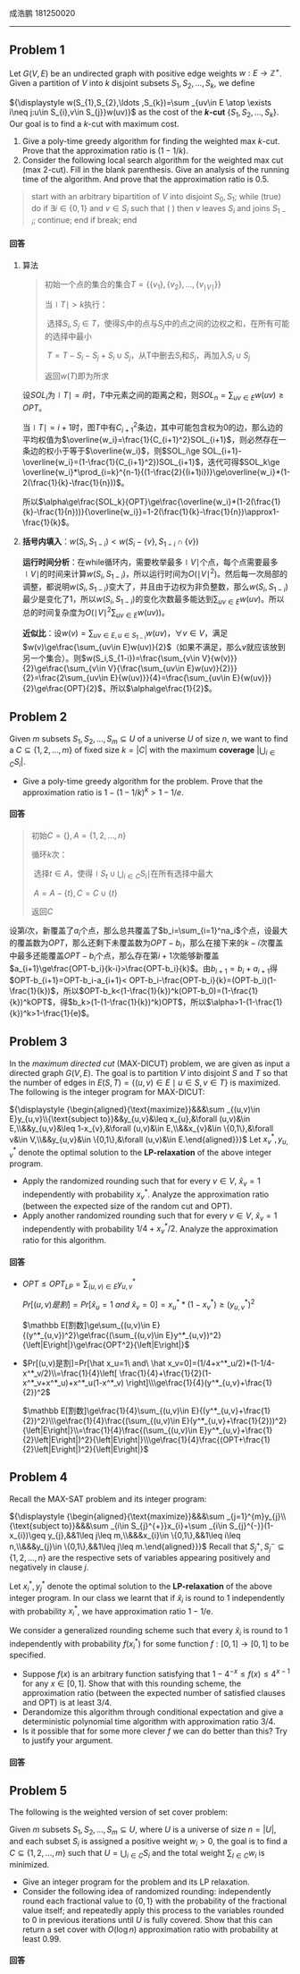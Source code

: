 成浩鹏 181250020

---

## Problem 1

Let ${\displaystyle G(V,E)}$ be an undirected graph with positive edge weights ${\displaystyle w:E\to \mathbb {Z} ^{+}}$. Given a partition of ${\displaystyle V}$ into ${\displaystyle k}$ disjoint subsets ${\displaystyle S_{1},S_{2},\ldots ,S_{k}}$, we define

${\displaystyle w(S_{1},S_{2},\ldots ,S_{k})=\sum _{uv\in E \atop \exists i\neq j:u\in S_{i},v\in S_{j}}w(uv)}$
as the cost of the **${\displaystyle k}$-cut** ${\displaystyle \{S_{1},S_{2},\ldots ,S_{k}\}}$. Our goal is to find a ${\displaystyle k}$-cut with maximum cost.

1. Give a poly-time greedy algorithm for finding the weighted max ${\displaystyle k}$-cut. Prove that the approximation ratio is ${\displaystyle (1-1/k)}$.
2. Consider the following local search algorithm for the weighted max cut (max 2-cut).
   Fill in the blank parenthesis. Give an analysis of the running time of the algorithm. And prove that the approximation ratio is 0.5.

> start with an arbitrary bipartition of ${\displaystyle V}$ into disjoint ${\displaystyle S_{0},S_{1}}$;
> while (true) do
>    if ${\displaystyle \exists i\in \{0,1\}}$ and ${\displaystyle v\in S_{i}}$ such that (          )
>       then ${\displaystyle v}$ leaves ${\displaystyle S_{i}}$ and joins ${\displaystyle S_{1-i}}$;
>       continue;
>    end if
>    break;
> end

#### 回答

1. 算法

   > 初始一个点的集合的集合$T=\{\{v_1\},\{v_2\},\ldots,\{v_{\mid V\mid}\}\}$
   >
   > 当$\mid T\mid>k$执行：
   >
   > ​	选择$S_i,S_j\in T$，使得$S_i$中的点与$S_j$中的点之间的边权之和，在所有可能的选择中最小
   >
   > ​	$T=T-S_i-S_j+S_i\cup S_j$，从T中删去$S_i$和$S_j$，再加入$S_i\cup S_j$
   >
   > 返回$w(T)$即为所求

   设$SOL_i$为$\mid T\mid=i$时，$T$中元素之间的距离之和，则$SOL_n=\sum_{uv\in E} w(uv)\ge OPT$。
   
   当$\mid T\mid=i+1$时，图$T$中有$C_{i+1}^2$条边，其中可能包含权为$0$的边，那么边的平均权值为$\overline{w_i}=\frac{1}{C_{i+1}^2}SOL_{i+1}$，则必然存在一条边的权小于等于$\overline{w_i}$，则$SOL_i\ge SOL_{i+1}-\overline{w_i}=(1-\frac{1}{C_{i+1}^2})SOL_{i+1}$，迭代可得$SOL_k\ge \overline{w_i}*\prod_{i=k}^{n-1}{(1-\frac{2}{(i+1)i})}\ge\overline{w_i}*(1-2(\frac{1}{k}-\frac{1}{n}))$。
   
   所以$\alpha\ge\frac{SOL_k}{OPT}\ge\frac{\overline{w_i}*(1-2(\frac{1}{k}-\frac{1}{n}))}{\overline{w_i}}=1-2(\frac{1}{k}-\frac{1}{n})\approx1-\frac{1}{k}$。
   
2. **括号内填入**：$w(S_i,S_{1-i})<w(S_i-\{v\},S_{1-i}\cap\{v\})$

   **运行时间分析**：在while循环内，需要枚举最多$\mid V \mid$个点，每个点需要最多$\mid V\mid$的时间来计算$w(S_i,S_{1-i})$，所以运行时间为$O(\mid V\mid^2)$。然后每一次局部的调整，都说明$w(S_i,S_{1-i})$变大了，并且由于边权为非负整数，那么$w(S_i,S_{1-i})$最少是变化了$1$，所以$w(S_i,S_{1-i})$的变化次数最多能达到$\sum_{uv\in E}w(uv)$。所以总的时间复杂度为$O(\mid V\mid^2\sum_{uv\in E}w(uv))$。
   
   **近似比**：设$w(v)=\sum_{uv\in E,u\in S_{1-i}}w(uv)$，$\forall v\in V$，满足$w(v)\ge\frac{\sum_{uv\in E}w(uv)}{2}$（如果不满足，那么$v$就应该放到另一个集合）。则$w(S_i,S_{1-i})=\frac{\sum_{v\in V}{w(v)}}{2}\ge\frac{\sum_{v\in V}{\frac{\sum_{uv\in E}w(uv)}{2}}}{2}=\frac{2\sum_{uv\in E}{w(uv)}}{4}=\frac{\sum_{uv\in E}{w(uv)}}{2}\ge\frac{OPT}{2}$，所以$\alpha\ge\frac{1}{2}$。

## Problem 2

Given ${\displaystyle m}$ subsets ${\displaystyle S_{1},S_{2},\ldots ,S_{m}\subseteq U}$ of a universe ${\displaystyle U}$ of size ${\displaystyle n}$, we want to find a ${\displaystyle C\subseteq \{1,2,\ldots ,{m}\}}$ of fixed size ${\displaystyle k=|C|}$ with the maximum **coverage** ${\displaystyle \left|\bigcup _{i\in C}S_{i}\right|}$.

- Give a poly-time greedy algorithm for the problem. Prove that the approximation ratio is ${\displaystyle 1-(1-1/k)^{k}>1-1/e}$.

#### 回答

> 初始$C=\{\},A=\{1,2,\ldots,n\}$
>
> 循环$k$次：
>
> ​	选择$t\in A$，使得$\mid\displaystyle S_t\cup \bigcup_{i\in C}S_i\mid$在所有选择中最大
>
> ​	$A=A-\{t\},C=C\cup\{t\}$
>
> 返回$C$

设第$i$次，新覆盖了$a_i$个点，那么总共覆盖了$b_i=\sum_{i=1}^na_i$个点，设最大的覆盖数为$OPT$，那么还剩下未覆盖数为$OPT-b_i$，那么在接下来的$k-i$次覆盖中最多还能覆盖$OPT-b_i$个点，那么存在第$i+1$次能够新覆盖$a_{i+1}\ge\frac{OPT-b_i}{k-i}>\frac{OPT-b_i}{k}$。由$b_{i+1}=b_i+a_{i+1}$得$OPT-b_{i+1}=OPT-b_i-a_{i+1}< OPT-b_i-\frac{OPT-b_i}{k}=(OPT-b_i)(1-\frac{1}{k})$，所以$OPT-b_k<(1-\frac{1}{k})^k(OPT-b_0)=(1-\frac{1}{k})^kOPT$，得$b_k>(1-(1-\frac{1}{k})^k)OPT$，所以$\alpha>1-(1-\frac{1}{k})^k>1-\frac{1}{e}$。

## Problem 3

In the *maximum directed cut* (MAX-DICUT) problem, we are given as input a directed graph ${\displaystyle G(V,E)}$. The goal is to partition ${\displaystyle V}$ into disjoint ${\displaystyle S}$ and ${\displaystyle T}$ so that the number of edges in ${\displaystyle E(S,T)=\{(u,v)\in E\mid u\in S,v\in T\}}$ is maximized. The following is the integer program for MAX-DICUT:

${\displaystyle {\begin{aligned}{\text{maximize}}&&&\sum _{(u,v)\in E}y_{u,v}\\{\text{subject to}}&&y_{u,v}&\leq x_{u},&\forall (u,v)&\in E,\\&&y_{u,v}&\leq 1-x_{v},&\forall (u,v)&\in E,\\&&x_{v}&\in \{0,1\},&\forall v&\in V,\\&&y_{u,v}&\in \{0,1\},&\forall (u,v)&\in E.\end{aligned}}}$
Let ${\displaystyle x_{v}^{*},y_{u,v}^{*}}$ denote the optimal solution to the **LP-relaxation** of the above integer program.

- Apply the randomized rounding such that for every ${\displaystyle v\in V}$, ${\displaystyle {\hat {x}}_{v}=1}$ independently with probability ${\displaystyle x_{v}^{*}}$. Analyze the approximation ratio (between the expected size of the random cut and OPT).
- Apply another randomized rounding such that for every ${\displaystyle v\in V}$, ${\displaystyle {\hat {x}}_{v}=1}$ independently with probability ${\displaystyle 1/4+x_{v}^{*}/2}$. Analyze the approximation ratio for this algorithm.

#### 回答

- $OPT\le OPT_{LP}=\sum_{(u,v)\in E}y^*_{u,v}$

  $Pr[(u,v)是割]=Pr[\hat x_u=1\ and\ \hat x_v=0]=x^*_u*(1-x^*_v)\ge (y^*_{u,v})^2$

  $\mathbb E[割数]\ge\sum_{(u,v)\in E}{(y^*_{u,v})^2}\ge\frac{(\sum_{(u,v)\in E}y^*_{u,v})^2}{\left|E\right|}\ge\frac{OPT^2}{\left|E\right|}$
  
- $Pr[(u,v)是割]=Pr[\hat x_u=1\ and\ \hat x_v=0]=(1/4+x^*_u/2)*(1-1/4-x^*_v/2)\\=\frac{1}{4}\left[ \frac{1}{4}+\frac{1}{2}(1-x^*_v+x^*_u)+x^*_u(1-x^*_v) \right]\\\ge\frac{1}{4}(y^*_{u,v}+\frac{1}{2})^2$

  $\mathbb E[割数]\ge\frac{1}{4}\sum_{(u,v)\in E}{(y^*_{u,v}+\frac{1}{2})^2}\\\ge\frac{1}{4}\frac{(\sum_{(u,v)\in E}(y^*_{u,v}+\frac{1}{2}))^2}{\left|E\right|}\\=\frac{1}{4}\frac{(\sum_{(u,v)\in E}y^*_{u,v}+\frac{1}{2}\left|E\right|)^2}{\left|E\right|}\\\ge\frac{1}{4}\frac{(OPT+\frac{1}{2}\left|E\right|)^2}{\left|E\right|}$

## Problem 4

Recall the MAX-SAT problem and its integer program:

${\displaystyle {\begin{aligned}{\text{maximize}}&&&\sum _{j=1}^{m}y_{j}\\{\text{subject to}}&&&\sum _{i\in S_{j}^{+}}x_{i}+\sum _{i\in S_{j}^{-}}(1-x_{i})\geq y_{j},&&1\leq j\leq m,\\&&&x_{i}\in \{0,1\},&&1\leq i\leq n,\\&&&y_{j}\in \{0,1\},&&1\leq j\leq m.\end{aligned}}}$
Recall that ${\displaystyle S_{j}^{+},S_{j}^{-}\subseteq \{1,2,\ldots ,n\}}$ are the respective sets of variables appearing positively and negatively in clause ${\displaystyle j}$.

Let ${\displaystyle x_{i}^{*},y_{j}^{*}}$ denote the optimal solution to the **LP-relaxation** of the above integer program. In our class we learnt that if ${\displaystyle {\hat {x}}_{i}}$ is round to 1 independently with probability ${\displaystyle x_{i}^{*}}$, we have approximation ratio ${\displaystyle 1-1/\mathrm {e} }$.

We consider a generalized rounding scheme such that every ${\displaystyle {\hat {x}}_{i}}$ is round to 1 independently with probability ${\displaystyle f(x_{i}^{*})}$ for some function ${\displaystyle f:[0,1]\to [0,1]}$ to be specified.

- Suppose ${\displaystyle f(x)}$ is an arbitrary function satisfying that ${\displaystyle 1-4^{-x}\leq f(x)\leq 4^{x-1}}$ for any ${\displaystyle x\in [0,1]}$. Show that with this rounding scheme, the approximation ratio (between the expected number of satisfied clauses and OPT) is at least ${\displaystyle 3/4}$.
- Derandomize this algorithm through conditional expectation and give a deterministic polynomial time algorithm with approximation ratio ${\displaystyle 3/4}$.
- Is it possible that for some more clever ${\displaystyle f}$ we can do better than this? Try to justify your argument.

#### 回答



## Problem 5

The following is the weighted version of set cover problem:

Given ${\displaystyle m}$ subsets ${\displaystyle S_{1},S_{2},\ldots ,S_{m}\subseteq U}$, where ${\displaystyle U}$ is a universe of size ${\displaystyle n=|U|}$, and each subset ${\displaystyle S_{i}}$ is assigned a positive weight ${\displaystyle w_{i}>0}$, the goal is to find a ${\displaystyle C\subseteq \{1,2,\ldots ,m\}}$ such that ${\displaystyle U=\bigcup _{i\in C}S_{i}}$ and the total weight ${\displaystyle \sum _{I\in C}w_{i}}$ is minimized.

- Give an integer program for the problem and its LP relaxation.
- Consider the following idea of randomized rounding: independently round each fractional value to ${\displaystyle \{0,1\}}$ with the probability of the fractional value itself; and repeatedly apply this process to the variables rounded to 0 in previous iterations until ${\displaystyle U}$ is fully covered. Show that this can return a set cover with ${\displaystyle O(\log n)}$ approximation ratio with probability at least ${\displaystyle 0.99}$.

#### 回答

